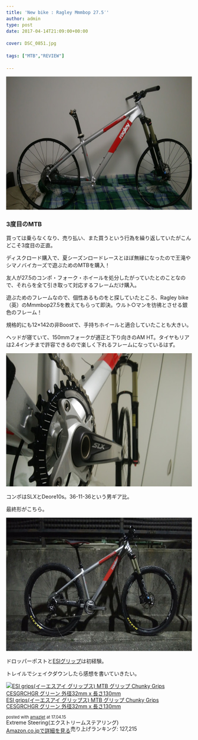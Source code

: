```yaml
---
title: 'New bike : Ragley Mmmbop 27.5′'
author: admin
type: post
date: 2017-04-14T21:09:00+00:00

cover: DSC_0851.jpg

tags: ["MTB","REVIEW"]

---
```

<div class="separator" style="clear: both; text-align: center;">
  <img border="0" height="362" src="./DSC_0851.jpg" width="640" />
</div>



### 3度目のMTB

買っては乗らなくなり、売り払い、また買うという行為を繰り返していたがこんどこそ3度目の正直。

ディスクロード購入で、夏シーズンロードレースとほぼ無縁になったので王滝やシマノバイカーズで遊ぶためのMTBを購入！

友人が27.5のコンポ・フォーク・ホイールを処分したがっていたとのことなので、それらを全て引き取って対応するフレームだけ購入。

遊ぶためのフレームなので、個性あるものをと探していたところ、Ragley bike（英）のMmmbop27.5を教えてもらって即決。ウルト○マンを彷彿とさせる銀色のフレーム！

規格的にも12&#215;142の非Boostで、手持ちホイールと適合していたことも大きい。

ヘッドが寝ていて、150mmフォークが適正と下り向きのAM HT。タイヤもリアは2.4インチまで許容できるので楽しく下れるフレームになっているはず。

<div class="separator" style="clear: both; text-align: center;">
  <img border="0" height="362" src="./DSC_0871.jpg" width="640" />
</div>

コンポはSLXとDeore10s。36-11-36という男ギア比。

最終形がこちら。



<div class="separator" style="clear: both; text-align: center;">
  <img border="0" height="362" src="./DSC_0879.jpg" width="640" />
</div>

ドロッパーポストと[ESIグリップ][1]は初経験。

トレイルでシェイクダウンしたら感想を書いていきたい。

<div class="amazlet-box" style="margin-bottom: 0px;">
  <div class="amazlet-image" style="float: left; margin: 0px 12px 1px 0px;">
    <a href="http://www.amazon.co.jp/exec/obidos/ASIN/B003RLLQUM/gensobunya-22/ref=nosim/" name="amazletlink" target="_blank"><img alt="ESI grips(イーエスアイ グリップス) MTB グリップ Chunky Grips CESGRCHGR グリーン 外径32mm x 長さ130mm" src="https://images-fe.ssl-images-amazon.com/images/I/51JILF2lkUL._SL160_.jpg" style="border: none;" /></a>
  </div>

  <div class="amazlet-info" style="line-height: 120%; margin-bottom: 10px;">
    <div class="amazlet-name" style="line-height: 120%; margin-bottom: 10px;">
<a href="http://www.amazon.co.jp/exec/obidos/ASIN/B003RLLQUM/gensobunya-22/ref=nosim/" name="amazletlink" target="_blank">ESI grips(イーエスアイ グリップス) MTB グリップ Chunky Grips CESGRCHGR グリーン 外径32mm x 長さ130mm</a></p>

<div class="amazlet-powered-date" style="font-size: 80%; line-height: 120%; margin-top: 5px;">
  posted with <a href="http://www.amazlet.com/" target="_blank" title="amazlet">amazlet</a> at 17.04.15
</div>


<div class="amazlet-detail">
Extreme Steering(エクストリームステアリング) <br /> 売り上げランキング: 127,215


<div class="amazlet-sub-info" style="float: left;">
<div class="amazlet-link" style="margin-top: 5px;">
  <a href="http://www.amazon.co.jp/exec/obidos/ASIN/B003RLLQUM/gensobunya-22/ref=nosim/" name="amazletlink" target="_blank">Amazon.co.jpで詳細を見る</a>
</div>

  </div>

  <div class="amazlet-footer" style="clear: left;">
  </div>
</div>

 [1]: http://amzn.to/2pCgmQH